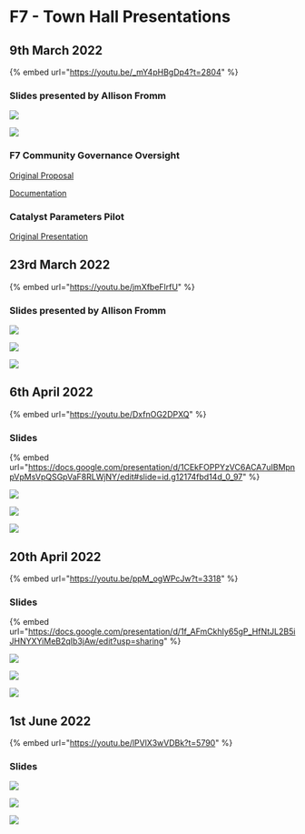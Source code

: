 # F7 - Town Hall Presentations

## 9th March 2022

{% embed url="https://youtu.be/_mY4pHBgDp4?t=2804" %}

### Slides presented by Allison Fromm

![](<../../.gitbook/assets/2022-03-10 (4).png>)

![](<../../.gitbook/assets/2022-03-10 (5).png>)

### F7 Community Governance Oversight

[Original Proposal](https://cardano.ideascale.com/c/idea/383517)

[Documentation](https://quality-assurance-dao.gitbook.io/community-governance-oversight/)

### Catalyst Parameters Pilot

[Original Presentation](https://quality-assurance-dao.gitbook.io/catalyst-circle-oversight-v2/ccv2-meetings/meeting-2-november-25th-2021#presentation-slides)

## 23rd March 2022

{% embed url="https://youtu.be/jmXfbeFlrfU" %}

### Slides presented by Allison Fromm

![](../../.gitbook/assets/2022-04-06.png)

![](<../../.gitbook/assets/2022-04-06 (1).png>)

![](<../../.gitbook/assets/2022-04-06 (2).png>)

## 6th April 2022

{% embed url="https://youtu.be/DxfnOG2DPXQ" %}

### Slides

{% embed url="https://docs.google.com/presentation/d/1CEkFOPPYzVC6ACA7uIBMpnpVpMsVpQSGpVaF8RLWjNY/edit#slide=id.g12174fbd14d_0_97" %}

![](../../.gitbook/assets/2022-04-12.png)

![](<../../.gitbook/assets/2022-04-12 (1).png>)

![](<../../.gitbook/assets/2022-04-12 (2).png>)

## 20th April 2022

{% embed url="https://youtu.be/ppM_ogWPcJw?t=3318" %}

### Slides

{% embed url="https://docs.google.com/presentation/d/1f_AFmCkhIy65gP_HfNtJL2B5iJHNYXYiMeB2qIb3jAw/edit?usp=sharing" %}

![](<../../.gitbook/assets/Screenshot 2022-04-21 102442 (1) (1) (1) (1) (1) (1) (1) (1) (1) (1) (1) (1) (1) (1) (1) (1) (1) (1) (1) (1) (1) (1) (1) (1) (1) (1) (1) (1) (1) (1) (1) (1) (1) (1) (1) (1) (1) (1) (1) (1) (1) (1) (1) (1) (1).png>)

![](<../../.gitbook/assets/Screenshot 2022-04-21 102733.png>)

![](<../../.gitbook/assets/Screenshot 2022-04-21 102524.png>)

## 1st June 2022

{% embed url="https://youtu.be/lPVlX3wVDBk?t=5790" %}

### Slides

![](<../../.gitbook/assets/Screenshot 2022-06-07 134917.png>)

![](<../../.gitbook/assets/Screenshot 2022-06-07 125810.png>)

![](<../../.gitbook/assets/Screenshot 2022-06-07 125829.png>)
